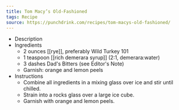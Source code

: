 ```yaml
---
title: Tom Macy’s Old-Fashioned
tags: Recipe
source: https://punchdrink.com/recipes/tom-macys-old-fashioned/
---
```


- Description
- Ingredients
	- 2 ounces [[rye]], preferably Wild Turkey 101
	- 1 teaspoon [[rich demerara syrup]] (2:1, demerara:water)
	- 3 dashes Dad's Bitters (see Editor's Note)
	- Garnish: orange and lemon peels
- Instructions
	- Combine all ingredients in a mixing glass over ice and stir until chilled.
	- Strain into a rocks glass over a large ice cube.
	- Garnish with orange and lemon peels.